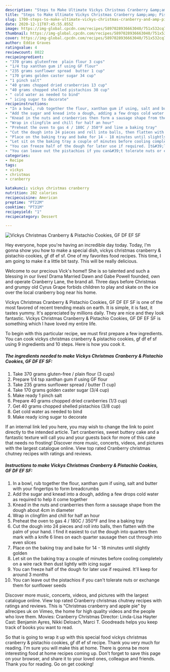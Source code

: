```yaml
---
description: "Steps to Make Ultimate Vickys Christmas Cranberry &amp;amp; Pistachio Cookies, GF DF EF SF"
title: "Steps to Make Ultimate Vickys Christmas Cranberry &amp;amp; Pistachio Cookies, GF DF EF SF"
slug: 1700-steps-to-make-ultimate-vickys-christmas-cranberry-and-amp-pistachio-cookies-gf-df-ef-sf
date: 2020-12-11T07:45:55.855Z
image: https://img-global.cpcdn.com/recipes/5897028936663040/751x532cq70/vickys-christmas-cranberry-pistachio-cookies-gf-df-ef-sf-recipe-main-photo.jpg
thumbnail: https://img-global.cpcdn.com/recipes/5897028936663040/751x532cq70/vickys-christmas-cranberry-pistachio-cookies-gf-df-ef-sf-recipe-main-photo.jpg
cover: https://img-global.cpcdn.com/recipes/5897028936663040/751x532cq70/vickys-christmas-cranberry-pistachio-cookies-gf-df-ef-sf-recipe-main-photo.jpg
author: Eddie Graves
ratingvalue: 4
reviewcount: 8022
recipeingredient:
- "370 grams glutenfree  plain flour 3 cups"
- "1/4 tsp xanthan gum if using GF flour"
- "235 grams sunflower spread  butter 1 cup"
- "170 grams golden caster sugar 34 cup"
- "1 pinch salt"
- "40 grams chopped dried cranberries 13 cup"
- "40 grams chopped shelled pistachios 38 cup"
- " cold water as needed to bind"
- " icing sugar to decorate"
recipeinstructions:
- "In a bowl, rub together the flour, xanthan gum if using, salt and butter with your fingertips to form breadcrumbs"
- "Add the sugar and knead into a dough, adding a few drops cold water as required to help it come together"
- "Knead in the nuts and cranberries then form a sausage shape from the dough about 4cm in diameter"
- "Wrap in clingfilm and chill for half an hour"
- "Preheat the oven to gas 4 / 180C / 350°F and line a baking tray"
- "Cut the dough into 24 pieces and roll into balls, then flatten with the palm of your hand. I find it easiest to cut the dough into quarters then mark with a knife 6 lines on each quarter sausage then cut through into even slices"
- "Place on the baking tray and bake for 14 - 18 minutes until slightly golden"
- "Let sit on the baking tray a couple of minutes before cooling completely on a wire rack then dust lightly with icing sugar"
- "You can freeze half of the dough for later use if required. It&#39;ll keep for around 3 months"
- "You can leave out the pistachios if you can&#39;t tolerate nuts or exchange them for sunflower seeds"
categories:
- Recipe
tags:
- vickys
- christmas
- cranberry

katakunci: vickys christmas cranberry 
nutrition: 282 calories
recipecuisine: American
preptime: "PT22M"
cooktime: "PT31M"
recipeyield: "1"
recipecategory: Dessert

---
```



![Vickys Christmas Cranberry &amp; Pistachio Cookies, GF DF EF SF](https://img-global.cpcdn.com/recipes/5897028936663040/751x532cq70/vickys-christmas-cranberry-pistachio-cookies-gf-df-ef-sf-recipe-main-photo.jpg)

Hey everyone, hope you're having an incredible day today. Today, I'm gonna show you how to make a special dish, vickys christmas cranberry &amp; pistachio cookies, gf df ef sf. One of my favorites food recipes. This time, I am going to make it a little bit tasty. This will be really delicious.

Welcome to our precious Vick&#39;s home!! She is so talented and such a blessing in our lives! Drama Married Dawn and Gabe Powell founded, own and operate Cranberry Lane, the brand all. Three days before Christmas and grumpy old Cyrus Grape forbids children to play and skate on the ice over the local cranberry bog near his home.

Vickys Christmas Cranberry &amp; Pistachio Cookies, GF DF EF SF is one of the most favored of recent trending meals on earth. It is simple, it is fast, it tastes yummy. It's appreciated by millions daily. They are nice and they look fantastic. Vickys Christmas Cranberry &amp; Pistachio Cookies, GF DF EF SF is something which I have loved my entire life.


To begin with this particular recipe, we must first prepare a few ingredients. You can cook vickys christmas cranberry &amp; pistachio cookies, gf df ef sf using 9 ingredients and 10 steps. Here is how you cook it.

<!--inarticleads1-->

##### The ingredients needed to make Vickys Christmas Cranberry &amp; Pistachio Cookies, GF DF EF SF:

1. Take 370 grams gluten-free / plain flour (3 cups)
1. Prepare 1/4 tsp xanthan gum if using GF flour
1. Take 235 grams sunflower spread / butter (1 cup)
1. Take 170 grams golden caster sugar (3/4 cup)
1. Make ready 1 pinch salt
1. Prepare 40 grams chopped dried cranberries (1/3 cup)
1. Get 40 grams chopped shelled pistachios (3/8 cup)
1. Get  cold water as needed to bind
1. Make ready  icing sugar to decorate


If an internal link led you here, you may wish to change the link to point directly to the intended article. Tart cranberries, sweet buttery cake and a fantastic texture will call you and your guests back for more of this cake that needs no frosting! Discover more music, concerts, videos, and pictures with the largest catalogue online. View top rated Cranberry christmas chutney recipes with ratings and reviews. 

<!--inarticleads2-->

##### Instructions to make Vickys Christmas Cranberry &amp; Pistachio Cookies, GF DF EF SF:

1. In a bowl, rub together the flour, xanthan gum if using, salt and butter with your fingertips to form breadcrumbs
1. Add the sugar and knead into a dough, adding a few drops cold water as required to help it come together
1. Knead in the nuts and cranberries then form a sausage shape from the dough about 4cm in diameter
1. Wrap in clingfilm and chill for half an hour
1. Preheat the oven to gas 4 / 180C / 350°F and line a baking tray
1. Cut the dough into 24 pieces and roll into balls, then flatten with the palm of your hand. I find it easiest to cut the dough into quarters then mark with a knife 6 lines on each quarter sausage then cut through into even slices
1. Place on the baking tray and bake for 14 - 18 minutes until slightly golden
1. Let sit on the baking tray a couple of minutes before cooling completely on a wire rack then dust lightly with icing sugar
1. You can freeze half of the dough for later use if required. It&#39;ll keep for around 3 months
1. You can leave out the pistachios if you can&#39;t tolerate nuts or exchange them for sunflower seeds


Discover more music, concerts, videos, and pictures with the largest catalogue online. View top rated Cranberry christmas chutney recipes with ratings and reviews. This is &#34;Christmas cranberry and apple pie&#34; by allrecipes uk on Vimeo, the home for high quality videos and the people who love them. Movies: Cranberry Christmas Director: Linda-Lisa Hayter Cast: Benjamin Ayres, Nikki Deloach, Marci T. Goodreads helps you keep track of books you want to read. 

So that is going to wrap it up with this special food vickys christmas cranberry &amp; pistachio cookies, gf df ef sf recipe. Thank you very much for reading. I'm sure you will make this at home. There is gonna be more interesting food at home recipes coming up. Don't forget to save this page on your browser, and share it to your loved ones, colleague and friends. Thank you for reading. Go on get cooking!
